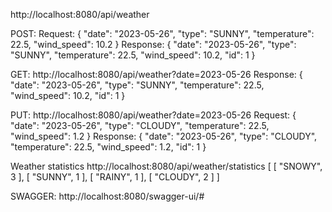 http://localhost:8080/api/weather

POST:
Request:
{
    "date": "2023-05-26",
    "type": "SUNNY",
    "temperature": 22.5,
    "wind_speed": 10.2
}
Response:
{
    "date": "2023-05-26",
    "type": "SUNNY",
    "temperature": 22.5,
    "wind_speed": 10.2,
    "id": 1
}

GET:
http://localhost:8080/api/weather?date=2023-05-26
Response:
{
    "date": "2023-05-26",
    "type": "SUNNY",
    "temperature": 22.5,
    "wind_speed": 10.2,
    "id": 1
}

PUT:
http://localhost:8080/api/weather?date=2023-05-26
Request:
{
    "date": "2023-05-26",
    "type": "CLOUDY",
    "temperature": 22.5,
    "wind_speed": 1.2
}
Response:
{
    "date": "2023-05-26",
    "type": "CLOUDY",
    "temperature": 22.5,
    "wind_speed": 1.2,
    "id": 1
}

Weather statistics
http://localhost:8080/api/weather/statistics
[
    [
        "SNOWY",
        3
    ],
    [
        "SUNNY",
        1
    ],
    [
        "RAINY",
        1
    ],
    [
        "CLOUDY",
        2
    ]
]


SWAGGER:
http://localhost:8080/swagger-ui/#